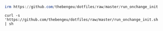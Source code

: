 ```powershell
irm https://github.com/thebengeu/dotfiles/raw/master/run_onchange_init.ps1 | iex
```

```console
curl -s 'https://github.com/thebengeu/dotfiles/raw/master/run_onchange_init.sh' | sh
```
